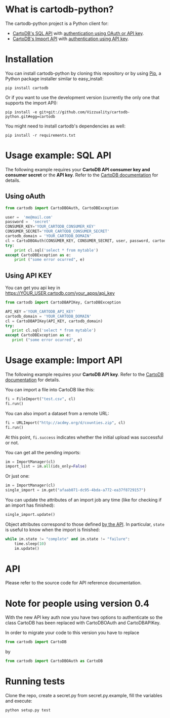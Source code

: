 What is cartodb-python?
=======================

The cartodb-python project is a Python client for:

* [CartoDB's SQL API](http://developers.cartodb.com/documentation/sql-api.html) with [authentication using OAuth or API key](http://developers.cartodb.com/documentation/sql-api.html#authentication).
* [CartoDB's Import API](http://docs.cartodb.com/cartodb-platform/import-api.html) with [authentication using API key](http://docs.cartodb.com/cartodb-platform/import-api.html#auth).

Installation
============

You can install cartodb-python by cloning this repository or by using
[Pip](http://pypi.python.org/pypi/pip), a Python package installer similar to
easy\_install:

    pip install cartodb

Or if you want to use the development version (currently the only one that supports the import API):

    pip install -e git+git://github.com/Vizzuality/cartodb-python.git#egg=cartodb

You might need to install cartodb's dependencies as well:

    pip install -r requirements.txt

Usage example: SQL API
======================

The following example requires your **CartoDB API consumer key and consumer
secret** or the **API key**. Refer to the [CartoDB documentation](http://docs.cartodb.com/cartodb-platform/sql-api.html#authentication)
for details.

Using oAuth
-----------

```python
from cartodb import CartoDBOAuth, CartoDBException

user =  'me@mail.com'
password =  'secret'
CONSUMER_KEY='YOUR_CARTODB_CONSUMER_KEY'
CONSUMER_SECRET='YOUR_CARTODB_CONSUMER_SECRET'
cartodb_domain = 'YOUR_CARTODB_DOMAIN'
cl = CartoDBOAuth(CONSUMER_KEY, CONSUMER_SECRET, user, password, cartodb_domain)
try:
    print cl.sql('select * from mytable')
except CartoDBException as e:
    print ("some error ocurred", e)
```

Using API KEY
-------------

You can get you api key in https://YOUR_USER.cartodb.com/your_apps/api_key

```python
from cartodb import CartoDBAPIKey, CartoDBException

API_KEY ='YOUR_CARTODB_API_KEY'
cartodb_domain = 'YOUR_CARTODB_DOMAIN'
cl = CartoDBAPIKey(API_KEY, cartodb_domain)
try:
   print cl.sql('select * from mytable')
except CartoDBException as e:
   print ("some error ocurred", e)
```

Usage example: Import API
=========================

The following example requires your **CartoDB API key**. Refer to the [CartoDB documentation](http://docs.cartodb.com/cartodb-platform/sql-api.html#authentication)
for details.

You can import a file into CartoDB like this:

```python
fi = FileImport("test.csv", cl)
fi.run()
```

You can also import a dataset from a remote URL:

```python
fi = URLImport("http://acdmy.org/d/counties.zip", cl)
fi.run()
```

At this point, ```fi.success``` indicates whether the initial upload was successful or not.

You can get all the pending imports:

```python
im = ImportManager(cl)
import_list = im.all(ids_only=False)
```

Or just one:

```python
im = ImportManager(cl)
single_import = im.get("afaab071-dc95-4bda-a772-ea37f8729157")
```

You can update the attributes of an import job any time (like for checking if an import has finished):

```python
single_import.update()
```

Object attributes correspond to those defined [by the API](http://docs.cartodb.com/cartodb-platform/import-api.html#response-1). In particular, ```state``` is useful to know when the import is finished:

```python
while im.state != "complete" and im.state != "failure":
    time.sleep(10)
    im.update()
```

# API

Please refer to the source code for API reference documentation.

Note for people using version 0.4
==================================

With the new API key auth now you have two options to authenticate so the class
CartoDB has been replaced with CartoDBOAuth and CartoDBAPIKey.

In order to migrate your code to this version you have to replace

```python
from cartodb import CartoDB
```

by

```python
from cartodb import CartoDBOAuth as CartoDB
```

Running tests
=============

Clone the repo, create a secret.py from secret.py.example, fill the variables
and execute:

    python setup.py test
